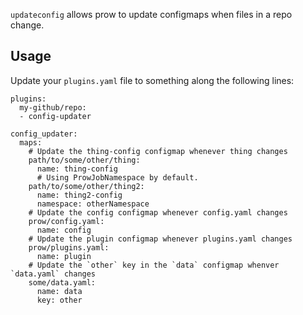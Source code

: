 

`updateconfig` allows prow to update configmaps when files in a repo change.

## Usage

Update your `plugins.yaml` file to something along the following lines:
```
plugins:
  my-github/repo:
  - config-updater

config_updater:
  maps:
    # Update the thing-config configmap whenever thing changes
    path/to/some/other/thing:
      name: thing-config
      # Using ProwJobNamespace by default.
    path/to/some/other/thing2:
      name: thing2-config
      namespace: otherNamespace
    # Update the config configmap whenever config.yaml changes
    prow/config.yaml:
      name: config
    # Update the plugin configmap whenever plugins.yaml changes
    prow/plugins.yaml:
      name: plugin
    # Update the `other` key in the `data` configmap whenver `data.yaml` changes
    some/data.yaml:
      name: data
      key: other
```
